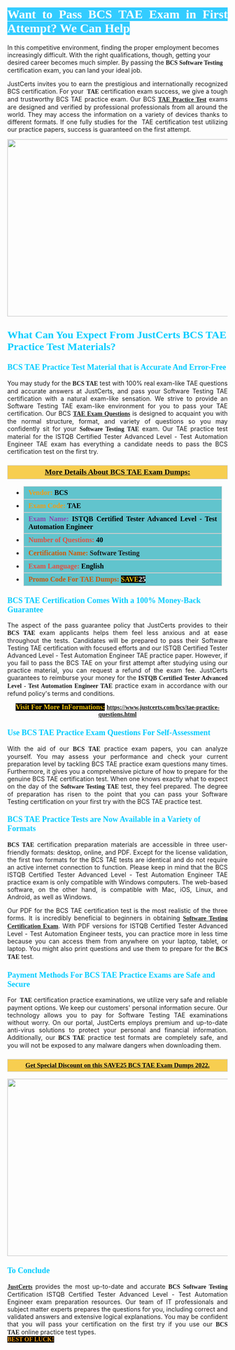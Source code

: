 <h1 style="text-align: justify;"><span style="color:#ffffff;"><span style="font-family:Georgia,serif;"><strong><span style="background-color:#33ccff;">Want to Pass BCS TAE Exam in First Attempt? We Can Help</span></strong></span></span></h1>

<p>In this competitive environment, finding the proper employment becomes increasingly difficult. With the right qualifications, though, getting your desired career becomes much simpler. By passing the <span style="font-family:Georgia,serif;"><strong>BCS Software Testing</strong></span> certification exam, you can land your ideal job.</p>

<p style="text-align: justify;">JustCerts invites you to earn the prestigious and internationally recognized BCS certification. For your <span style="font-family:Georgia,serif;"><strong> TAE</strong></span> certification exam success, we give a tough and trustworthy BCS TAE practice exam. Our BCS <span style="font-family:Georgia,serif;"><strong><a href="https://www.justcerts.com/bcs/tae-practice-questions.html">TAE Practice Test</a></strong></span> exams are designed and verified by professional professionals from all around the world. They may access the information on a variety of devices thanks to different formats. If one fully studies for the  TAE certification test utilizing our practice papers, success is guaranteed on the first attempt.</p>

<p style="text-align: center;"><a href="https://www.justcerts.com/bcs/tae-practice-questions.html"><img alt="" src="https://i.imgur.com/3zmepCe.jpg" style="width: 720px; height: 405px;" /></a></p>

<h2 style="margin-right:0in; margin-left:0in"><span style="color:#00ccff;"><span style="font-family:Georgia,serif;"><strong><span style="font-size:18pt">What Can You Expect From JustCerts BCS TAE Practice Test Materials?</span></strong></span></span></h2>

<h3 style="margin-right:0in; margin-left:0in"><span style="color:#00ccff;"><span style="font-family:Georgia,serif;"><strong><span style="font-size:13.5pt">BCS TAE Practice Test Material that is Accurate And Error-Free</span></strong></span></span></h3>

<p style="text-align: justify;">You may study for the <span style="font-family:Georgia,serif;"><strong>BCS TAE</strong></span> test with 100% real exam-like TAE questions and accurate answers at JustCerts, and pass your Software Testing TAE certification with a natural exam-like sensation. We strive to provide an Software Testing TAE exam-like environment for you to pass your TAE certification. Our BCS <span style="font-family:Georgia,serif;"><strong><a href="https://www.justcerts.com/bcs/tae-practice-questions.html">TAE Exam Questions</a></strong></span> is designed to acquaint you with the normal structure, format, and variety of questions so you may confidently sit for your <span style="font-family:Georgia,serif;"><strong>Software Testing TAE</strong></span> exam. Our TAE practice test material for the ISTQB Certified Tester Advanced Level - Test Automation Engineer TAE exam has everything a candidate needs to pass the BCS certification test on the first try.</p>

<h3 style="background: #f7ce50; border: 1px solid rgb(204, 204, 204); padding: 5px 10px; text-align: center;"><span style="font-family:Georgia,serif;"><u><u><span style="color:#000000;"><span style="font-size:11pt"><span style="line-height:normal"><b><span style="font-size:13.0pt"><span cambria="">More Details About BCS TAE Exam Dumps:</span></span></b></span></span></span></u></u></span></h3>

<ul>
	<li style="margin:0cm 10pt">
	<div style="background:#61c4cd; border: 1px solid rgb(204, 204, 204); padding: 5px 10px; text-align: justify;"><span style="font-family:Georgia,serif;"><span style="font-size:11pt"><span style="line-height:normal"><b><span style="font-size:12.0pt"><span new="" roman="" times=""><span style="color:#f39c12;">Vendor:</span> <span style="color:#000000;">BCS</span></span></span></b></span></span></span></div>
	</li>
	<li style="margin:0cm 10pt">
	<div style="background: #61c4cd; border: 1px solid rgb(204, 204, 204); padding: 5px 10px; text-align: justify;"><span style="font-family:Georgia,serif;"><span style="font-size:11pt"><span style="line-height:normal"><b><span style="font-size:12.0pt"><span new="" roman="" times=""><span style="color:#f39c12;">Exam Code:</span> <span style="color:#000000;">TAE</span></span></span></b></span></span></span></div>
	</li>
	<li style="margin:0cm 10pt">
	<div style="background: #61c4cd; border: 1px solid rgb(204, 204, 204); padding: 5px 10px; text-align: justify;"><span style="font-family:Georgia,serif;"><span style="font-size:11pt"><span style="line-height:normal"><b><span style="font-size:12.0pt"><span new="" roman="" times=""><span style="color:#8e44ad;">Exam Name:</span> <span style="color:#000000;">ISTQB Certified Tester Advanced Level - Test Automation Engineer</span></span></span></b></span></span></span></div>
	</li>
	<li style="margin:0cm 10pt">
	<div style="background: #61c4cd; border: 1px solid rgb(204, 204, 204); padding: 5px 10px;"><span style="font-family:Georgia,serif;"><span style="font-size:11pt"><span style="line-height:normal"><b><span style="font-size:12.0pt"><span new="" roman="" times=""><span style="color:#e74c3c;">Number of Questions:</span><span style="color:#000000;"><span style="color:#f1c40f;"> </span>40</span></span></span></b></span></span></span></div>
	</li>
	<li style="margin:0cm 10pt">
	<div style="background: #61c4cd; border: 1px solid rgb(204, 204, 204); padding: 5px 10px; text-align: justify;"><span style="font-family:Georgia,serif;"><span style="font-size:11pt"><span style="line-height:normal"><b><span style="font-size:12.0pt"><span new="" roman="" times=""><span style="color:#d35400;">Certification Name:</span> Software Testing</span></span></b></span></span></span></div>
	</li>
	<li style="margin:0cm 10pt">
	<div style="background: #61c4cd; border: 1px solid rgb(204, 204, 204); padding: 5px 10px; text-align: justify;"><span style="font-family:Georgia,serif;"><span style="font-size:11pt"><span style="line-height:normal"><b><span style="font-size:12.0pt"><span new="" roman="" times=""><span style="color:#e74c3c;">Exam Language:</span> <span style="color:#000000;">English</span></span></span></b></span></span></span></div>
	</li>
	<li style="margin:0cm 10pt">
	<div style="background: #61c4cd; border: 1px solid rgb(204, 204, 204); padding: 5px 10px;"><span style="font-family:Georgia,serif;"><span style="font-size:11pt"><span style="line-height:normal"><b><span style="font-size:12.0pt"><span new="" roman="" times=""><span style="color:#d35400;">Promo Code For TAE Dumps:</span><span style="color:#f1c40f;"> <span style="background-color:#000000;">SAVE</span></span><span style="color:#ffffff;"><span style="background-color:#000000;">25</span></span></span></span></b></span></span></span></div>
	</li>
</ul>

<h3 style="margin-right:0in; margin-left:0in"><span style="color:#00ccff;"><span style="font-family:Georgia,serif;"><strong><span style="font-size:13.5pt">BCS TAE Certification Comes With a 100% Money-Back Guarantee</span></strong></span></span></h3>

<p style="text-align: justify;">The aspect of the pass guarantee policy that JustCerts provides to their <span style="font-family:Georgia,serif;"><strong>BCS TAE</strong></span> exam applicants helps them feel less anxious and at ease throughout the tests. Candidates will be prepared to pass their Software Testing TAE certification with focused efforts and our ISTQB Certified Tester Advanced Level - Test Automation Engineer TAE practice paper. However, if you fail to pass the BCS TAE on your first attempt after studying using our practice material, you can request a refund of the exam fee. JustCerts guarantees to reimburse your money for the <strong><span style="font-family:Georgia,serif;">ISTQB Certified Tester Advanced Level - Test Automation Engineer TAE</span></strong> practice exam in accordance with our refund policy's terms and conditions.</p>

<p style="text-align: center;"><span style="font-family:Georgia,serif;"><strong><span style="font-size:16px;"><span style="color:#f1c40f;"><span style="background-color:#000000;">Visit For More InFormations:</span></span></span> <a href="https://www.justcerts.com/bcs/tae-practice-questions.html">https://www.justcerts.com/bcs/tae-practice-questions.html</a></strong></span></p>

<h3 style="margin-right:0in; margin-left:0in"><span style="color:#00ccff;"><span style="font-family:Georgia,serif;"><strong><span style="font-size:13.5pt">Use BCS TAE Practice Exam Questions For Self-Assessment</span></strong></span></span></h3>

<p style="text-align: justify;">With the aid of our <span style="font-family:Georgia,serif;"><strong>BCS TAE</strong></span> practice exam papers, you can analyze yourself. You may assess your performance and check your current preparation level by tackling BCS TAE practice exam questions many times. Furthermore, it gives you a comprehensive picture of how to prepare for the genuine BCS TAE certification test. When one knows exactly what to expect on the day of the <span style="font-family:Georgia,serif;"><strong>Software Testing TAE</strong></span> test, they feel prepared. The degree of preparation has risen to the point that you can pass your Software Testing certification on your first try with the BCS TAE practice test.</p>

<h3 style="margin-right:0in; margin-left:0in"><span style="color:#00ccff;"><span style="font-family:Georgia,serif;"><strong><span style="font-size:13.5pt">BCS TAE Practice Tests are Now Available in a Variety of Formats</span></strong></span></span></h3>

<p style="text-align: justify;"><span style="font-family:Georgia,serif;"><strong>BCS TAE</strong></span> certification preparation materials are accessible in three user-friendly formats: desktop, online, and PDF. Except for the license validation, the first two formats for the BCS TAE tests are identical and do not require an active internet connection to function. Please keep in mind that the BCS ISTQB Certified Tester Advanced Level - Test Automation Engineer TAE practice exam is only compatible with Windows computers. The web-based software, on the other hand, is compatible with Mac, iOS, Linux, and Android, as well as Windows.</p>

<p style="text-align: justify;">Our PDF for the BCS TAE certification <span style="font-family:Georgia,serif;"><strong></strong></span> test is the most realistic of the three forms. It is incredibly beneficial to beginners in obtaining <a href="https://www.justcerts.com/bcs/software-testing-certification-exams.html"><span style="font-family:Georgia,serif;"><strong>Software Testing Certification Exam</strong></span></a>. With PDF versions for ISTQB Certified Tester Advanced Level - Test Automation Engineer tests, you can practice more in less time because you can access them from anywhere on your laptop, tablet, or laptop. You might also print questions and use them to prepare for the<span style="font-family:Georgia,serif;"><strong> BCS TAE</strong></span> test.</p>

<h3 style="margin-right:0in; margin-left:0in"><span style="color:#00ccff;"><span style="font-family:Georgia,serif;"><strong><span style="font-size:13.5pt">Payment Methods For BCS TAE Practice Exams are Safe and Secure</span></strong></span></span></h3>

<p style="text-align: justify;">For <span style="font-family:Georgia,serif;"><strong> TAE</strong></span> certification practice examinations, we utilize very safe and reliable payment options. We keep our customers' personal information secure. Our technology allows you to pay for Software Testing TAE examinations without worry. On our portal, JustCerts employs premium and up-to-date anti-virus solutions to protect your personal and financial information. Additionally, our <span style="font-family:Georgia,serif;"><strong>BCS TAE</strong></span> practice test formats are completely safe, and you will not be exposed to any malware dangers when downloading them.</p>

<h3 style="background: rgb(247, 206, 80); border: 1px solid rgb(204, 204, 204); padding: 5px 10px; text-align: center;"><span style="font-family:Georgia,serif;"><u><span style="color:#000000;"><span style="font-size:11pt;"><span style="line-height:normal;"><b><span cambria="">Get Special Discount on this SAVE25 BCS TAE Exam Dumps 2022.</span></b></span></span></span></u></span></h3>

<p style="text-align: center;"><a href="https://www.justcerts.com/bcs/tae-practice-questions.html"><img alt="" src="https://i.imgur.com/fQyYzMS.jpg" style="width: 720px; height: 405px;" /></a></p>

<h3 style="margin-right:0in; margin-left:0in"><span style="color:#00ccff;"><span style="font-family:Georgia,serif;"><strong><span style="font-size:13.5pt">To Conclude</span></strong></span></span></h3>

<p style="text-align: justify;"><a href="https://www.justcerts.com/"><span style="font-family:Georgia,serif;"><strong>JustCerts</strong></span></a> provides the most up-to-date and accurate <span style="font-family:Georgia,serif;"><strong>BCS Software Testing</strong></span> Certification ISTQB Certified Tester Advanced Level - Test Automation Engineer exam preparation resources. Our team of IT professionals and subject matter experts prepares the questions for you, including correct and validated answers and extensive logical explanations. You may be confident that you will pass your certification on the first try if you use our <span style="font-family:Georgia,serif;"><strong>BCS TAE</strong></span> online practice test types.<br />
<span style="color:#f39c12;"><span style="font-size:14px;"><span style="font-family:Georgia,serif;"><strong><span style="background-color:#000000;">BEST OF LUCK!</span></strong></span></span></span></p>
